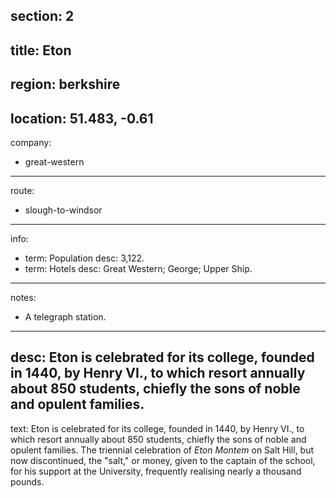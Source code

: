section: 2
----
title: Eton
----
region: berkshire
----
location: 51.483, -0.61
----
company:
- great-western
----
route:
- slough-to-windsor
----
info:
- term: Population
  desc: 3,122.
- term: Hotels
  desc: Great Western; George; Upper Ship.
----
notes:
- A telegraph station.
----
desc: Eton is celebrated for its college, founded in 1440, by Henry VI., to which resort annually about 850 students, chiefly the sons of noble and opulent families.
----
text: Eton is celebrated for its college, founded in 1440, by Henry VI., to which resort annually about 850 students, chiefly the sons of noble and opulent families. The triennial celebration of *Eton Montem* on Salt Hill, but now discontinued, the "salt," or money, given to the captain of the school, for his support at the University, frequently realising nearly a thousand pounds.
